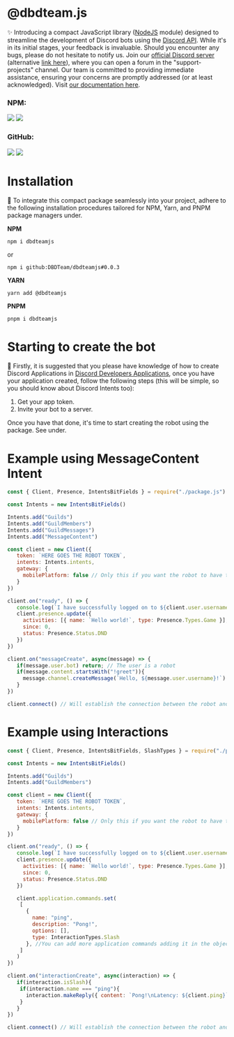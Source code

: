 # @dbdteam.js
✨ Introducing a compact JavaScript library ([NodeJS](https://nodejs.org/en) module) designed to streamline the development of Discord bots using the [Discord API](https://discord.com/developers/docs/intro). While it's in its initial stages, your feedback is invaluable. Should you encounter any bugs, please do not hesitate to notify us. Join our [official Discord server](https://www.dbdteam.xyz/discord) (alternative [link here](https://discord.gg/FTtVXfj)), where you can open a forum in the "support-projects" channel. Our team is committed to providing immediate assistance, ensuring your concerns are promptly addressed (or at least acknowledged). Visit [our documentation here](https://jsdocs.dbdteam.xyz/).

### NPM:
![](https://img.shields.io/npm/v/dbdteamjs) ![](https://img.shields.io/npm/dt/dbdteamjs)
### GitHub:
![](https://img.shields.io/github/stars/DBDTeam/dbdteamjs) ![](https://img.shields.io/github/forks/DBDTeam/dbdteamjs)
# Installation
🚀 To integrate this compact package seamlessly into your project, adhere to the following installation procedures tailored for NPM, Yarn, and PNPM package managers under.

**NPM**
``` 
npm i dbdteamjs 
``` 
or 
```
npm i github:DBDTeam/dbdteamjs#0.0.3
```
**YARN**
```
yarn add @dbdteamjs
```
**PNPM** 
```
pnpm i dbdteamjs
```

# Starting to create the bot
🎒 Firstly, it is suggested that you please have knowledge of how to create Discord Applications in [Discord Developers Applications](https://discord.com/developers/applications), once you have your application created, follow the following steps (this will be simple, so you should know about Discord Intents too):

1. Get your app token.
2. Invite your bot to a server.

Once you have that done, it's time to start creating the robot using the package. See under.

# Example using MessageContent Intent
```javascript
const { Client, Presence, IntentsBitFields } = require("./package.js")

const Intents = new IntentsBitFields()

Intents.add("Guilds")
Intents.add("GuildMembers")
Intents.add("GuildMessages")
Intents.add("MessageContent")

const client = new Client({
   token: `HERE GOES THE ROBOT TOKEN`,
   intents: Intents.intents,
   gateway: {
     mobilePlatform: false // Only this if you want the robot to have the online icon on a mobile device.
   }
})

client.on("ready", () => {
   console.log(`I have successfully logged on to ${client.user.username}`)
   client.presence.update({
     activities: [{ name: `Hello world!`, type: Presence.Types.Game }],
     since: 0,
     status: Presence.Status.DND
   })
})

client.on("messageCreate", async(message) => {
   if(message.user.bot) return; // The user is a robot
   if(message.content.startsWith("!greet")){
     message.channel.createMessage(`Hello, ${message.user.username}!`)
   }
})

client.connect() // Will establish the connection between the robot and the WS.
```
# Example using Interactions
```javascript
const { Client, Presence, IntentsBitFields, SlashTypes } = require("./pacakge.js")

const Intents = new IntentsBitFields()

Intents.add("Guilds")
Intents.add("GuildMembers")

const client = new Client({
   token: `HERE GOES THE ROBOT TOKEN`,
   intents: Intents.intents,
   gateway: {
     mobilePlatform: false // Only this if you want the robot to have the online icon on a mobile device.
   }
})

client.on("ready", () => {
   console.log(`I have successfully logged on to ${client.user.username}`)
   client.presence.update({
     activities: [{ name: `Hello world!`, type: Presence.Types.Game }],
     since: 0,
     status: Presence.Status.DND
   })

   client.application.commands.set(
    [
      {
        name: "ping",
        description: "Pong!",
        options: [],
        type: InteractionTypes.Slash
      }, //You can add more application commands adding it in the object.
    ]
   )
})

client.on("interactionCreate", async(interaction) => {
   if(interaction.isSlash){
    if(interaction.name === "ping"){
      interaction.makeReply({ content: `Pong!\nLatency: ${client.ping}` })
    }
   }
})

client.connect() // Will establish the connection between the robot and the WS.
```
